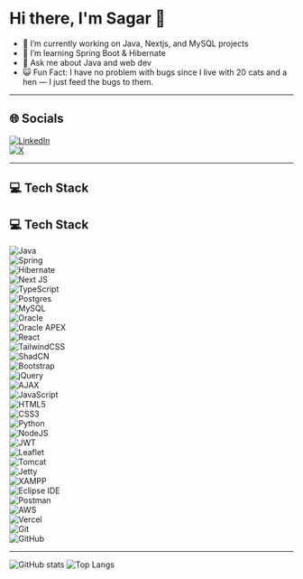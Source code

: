 # Hi there, I'm Sagar 👋

- 🔭 I’m currently working on Java, Nextjs, and MySQL projects
- 🌱 I’m learning Spring Boot & Hibernate
- 💬 Ask me about Java and web dev
- 😺 Fun Fact: I have no problem with bugs since I live with 20 cats and a hen — I just feed the bugs to them.

---
## 🌐 Socials  


[![LinkedIn](https://img.shields.io/badge/LinkedIn-%230077B5.svg?logo=linkedin&logoColor=white)](https://linkedin.com/in/sagar-janjoted-100912svj)  
[![X](https://img.shields.io/badge/X-black.svg?logo=X&logoColor=white)](https://x.com/SagarJanjoted11)

---
## 💻 Tech Stack  


## 💻 Tech Stack  

![Java](https://img.shields.io/badge/Java-%23ED8B00.svg?logo=openjdk&logoColor=white)  
![Spring](https://img.shields.io/badge/Spring-%236DB33F.svg?logo=spring&logoColor=white)  
![Hibernate](https://img.shields.io/badge/Hibernate-59666C.svg?logo=hibernate&logoColor=white)  
![Next JS](https://img.shields.io/badge/Next.js-000000?logo=nextdotjs&logoColor=white)  
![TypeScript](https://img.shields.io/badge/TypeScript-%23007ACC.svg?logo=typescript&logoColor=white)  
![Postgres](https://img.shields.io/badge/Postgres-%23316192.svg?logo=postgresql&logoColor=white)  
![MySQL](https://img.shields.io/badge/MySQL-%2300f.svg?logo=mysql&logoColor=white)  
![Oracle](https://img.shields.io/badge/Oracle-F80000.svg?logo=oracle&logoColor=white)  
![Oracle APEX](https://img.shields.io/badge/Oracle%20APEX-F80000.svg?logo=oracle&logoColor=white)  
![React](https://img.shields.io/badge/React-%2320232a.svg?logo=react&logoColor=%2361DAFB)  
![TailwindCSS](https://img.shields.io/badge/TailwindCSS-%2338B2AC.svg?logo=tailwind-css&logoColor=white)  
![ShadCN](https://img.shields.io/badge/shadcn/ui-000000.svg?logo=radix-ui&logoColor=white)  
![Bootstrap](https://img.shields.io/badge/Bootstrap-7952B3.svg?logo=bootstrap&logoColor=white)  
![jQuery](https://img.shields.io/badge/jQuery-0769AD.svg?logo=jquery&logoColor=white)  
![AJAX](https://img.shields.io/badge/AJAX-2C2255.svg?logo=javascript&logoColor=white)  
![JavaScript](https://img.shields.io/badge/JavaScript-F7DF1E.svg?logo=javascript&logoColor=black)  
![HTML5](https://img.shields.io/badge/HTML5-E34F26.svg?logo=html5&logoColor=white)  
![CSS3](https://img.shields.io/badge/CSS3-1572B6.svg?logo=css3&logoColor=white)  
![Python](https://img.shields.io/badge/Python-3776AB.svg?logo=python&logoColor=white)  
![NodeJS](https://img.shields.io/badge/Node.js-339933.svg?logo=node.js&logoColor=white)  
![JWT](https://img.shields.io/badge/JWT-000000.svg?logo=jsonwebtokens&logoColor=white)  
![Leaflet](https://img.shields.io/badge/Leaflet-199900.svg?logo=leaflet&logoColor=white)  
![Tomcat](https://img.shields.io/badge/Apache%20Tomcat-F8DC75.svg?logo=apache-tomcat&logoColor=black)  
![Jetty](https://img.shields.io/badge/Jetty-D9411E.svg?logo=eclipsejetty&logoColor=white)  
![XAMPP](https://img.shields.io/badge/XAMPP-F37623.svg?logo=xampp&logoColor=white)  
![Eclipse IDE](https://img.shields.io/badge/Eclipse-2C2255.svg?logo=eclipseide&logoColor=white)  
![Postman](https://img.shields.io/badge/Postman-FF6C37.svg?logo=postman&logoColor=white)  
![AWS](https://img.shields.io/badge/AWS-232F3E.svg?logo=amazonaws&logoColor=white)  
![Vercel](https://img.shields.io/badge/Vercel-000000.svg?logo=vercel&logoColor=white)  
![Git](https://img.shields.io/badge/Git-F05032.svg?logo=git&logoColor=white)  
![GitHub](https://img.shields.io/badge/GitHub-181717.svg?logo=github&logoColor=white)  


---

![GitHub stats](https://github-readme-stats.vercel.app/api?username=STRO09&show_icons=true)
![Top Langs](https://github-readme-stats.vercel.app/api/top-langs/?username=STRO09&layout=compact)
